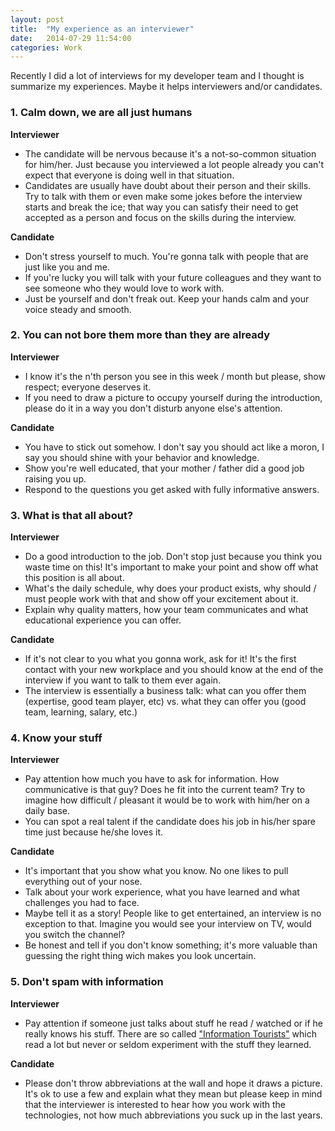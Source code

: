 ```yaml
---
layout: post
title:  "My experience as an interviewer"
date:   2014-07-29 11:54:00
categories: Work
---
```

Recently I did a lot of interviews for my developer team and I thought is summarize my experiences. Maybe it helps interviewers and/or candidates.

### 1. Calm down, we are all just humans

**Interviewer**

  - The candidate will be nervous because it's a not-so-common situation for him/her. Just because you interviewed a lot people already you can't expect that everyone is doing well in that situation.
  - Candidates are usually have doubt about their person and their skills. Try to talk with them or even make some jokes before the interview starts and break the ice; that way you can satisfy their need to get accepted as a person and focus on the skills during the interview.

**Candidate**

  - Don't stress yourself to much. You're gonna talk with people that are just like you and me.
  - If you're lucky you will talk with your future colleagues and they want to see someone who they would love to work with.
  - Just be yourself and don't freak out. Keep your hands calm and your voice steady and smooth.

### 2. You can not bore them more than they are already

**Interviewer**
  - I know it's the n'th person you see in this week / month but please, show respect; everyone deserves it.
  - If you need to draw a picture to occupy yourself during the introduction, please do it in a way you don't disturb anyone else's attention.
  
**Candidate**
  - You have to stick out somehow. I don't say you should act like a moron, I say you should shine with your behavior and knowledge.
  - Show you're well educated, that your mother / father did a good job raising you up.
  - Respond to the questions you get asked with fully informative answers.

### 3. What is that all about?

**Interviewer**
  - Do a good introduction to the job. Don't stop just because you think you waste time on this! It's important to make your point and show off what this position is all about.
  - What's the daily schedule, why does your product exists, why should / must people work with that and show off your excitement about it.
  - Explain why quality matters, how your team communicates and what educational experience you can offer.
  
**Candidate**
  - If it's not clear to you what you gonna work, ask for it! It's the first contact with your new workplace and you should know at the end of the interview if you want to talk to them ever again.
  - The interview is essentially a business talk: what can you offer them (expertise, good team player, etc) vs. what they can offer you (good team, learning, salary, etc.)

### 4. Know your stuff
  
**Interviewer**
  - Pay attention how much you have to ask for information. How communicative is that guy? Does he fit into the current team? Try to imagine how difficult / pleasant it would be to work with him/her on a daily base.
  - You can spot a real talent if the candidate does his job in his/her spare time just because he/she loves it.
  
**Candidate**
  - It's important that you show what you know. No one likes to pull everything out of your nose.
  - Talk about your work experience, what you have learned and what challenges you had to face.
  - Maybe tell it as a story! People like to get entertained, an interview is no exception to that. Imagine you would see your interview on TV, would you switch the channel?
  - Be honest and tell if you don't know something; it's more valuable than guessing the right thing wich makes you look uncertain.

### 5. Don't spam with information
  
**Interviewer**
  - Pay attention if someone just talks about stuff he read / watched or if he really knows his stuff. There are so called ["Information Tourists"](/assets/knowledge_vs_experience.jpg) which read a lot but never or seldom experiment with the stuff they learned.
  
**Candidate**
  - Please don't throw abbreviations at the wall and hope it draws a picture. It's ok to use a few and explain what they mean but please keep in mind that the interviewer is interested to hear how you work with the technologies, not how much abbreviations you suck up in the last years.